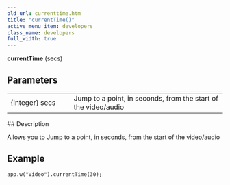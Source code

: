 ```yaml
---
old_url: currenttime.htm
title: "currentTime()"
active_menu_item: developers
class_name: developers
full_width: true
---
```



**currentTime** (secs)

## Parameters

<table>
<tr>
<td width="166">
{integer} secs

</td>
<td width="20">
</td>
<td width="694">
Jump to a point, in seconds, from the start of the video/audio

</td>
</tr>
</table>
## Description

Allows you to Jump to a point, in seconds, from the start of the video/audio

## Example

    app.w("Video").currentTime(30);
   
